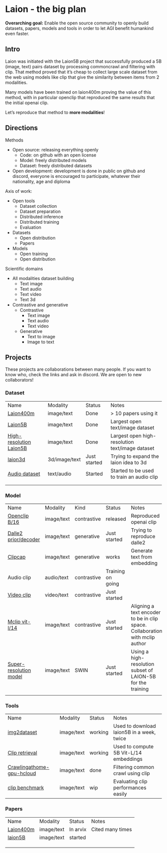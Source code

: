 
# Laion - the big plan

**Overarching goal:** Enable the open source community to openly build datasets, papers, models and tools in order to let AGI benefit humankind even faster.

## Intro

Laion was initiated with the Laion5B project that successfully produced a 5B (image, text) pairs dataset by processing commoncrawl and filtering with clip. That method proved that it’s cheap to collect large scale dataset from the web using models like clip that give the similarity between items from 2 modalities.

Many models have been trained on laion400m proving the value of this method, with in particular openclip that reproduced the same results that the initial openai clip.

Let’s reproduce that method to **more modalities**!

## Directions

Methods

* Open source: releasing everything openly
  * Code: on github with an open license
  * Model: freely distributed models
  * Dataset: freely distributed datasets
* Open development: development is done in public on github and discord, everyone is encouraged to participate, whatever their nationality, age and diploma

Axis of work:

* Open tools
  * Dataset collection
  * Dataset preparation
  * Distributed inference
  * Distributed training
  * Evaluation
* Datasets
  * Open distribution
  * Papers
* Models
  * Open training
  * Open distribution

Scientific domains

* All modalities dataset building
  * Text image
  * Text audio
  * Text video
  * Text 3d
* Contrastive and generative
  * Contrastive
    * Text image
    * Text audio
    * Text video
  * Generative
    * Text to image
    * Image to text

## Projects

These projects are collaborations between many people. If you want to know who, check the links and ask in discord. We are open to new collaborators!

### Dataset

<table>
  <tr>
   <td>Name
   </td>
   <td>Modality
   </td>
   <td>Status
   </td>
   <td>Notes
   </td>
  </tr>
  <tr>
   <td><a href="https://laion.ai/laion-400-open-dataset/">Laion400m</a>
   </td>
   <td>image/text
   </td>
   <td>Done
   </td>
   <td>> 10 papers using it
   </td>
  </tr>
  <tr>
   <td><a href="https://laion.ai/laion-5b-a-new-era-of-open-large-scale-multi-modal-datasets/">Laion5B</a>
   </td>
   <td>image/text
   </td>
   <td>Done
   </td>
   <td>Largest open text/image dataset
   </td>
  </tr>
  <tr>
   <td><a href="https://huggingface.co/datasets/laion/laion-high-resolution">High-resolution Laion5B</a>
   </td>
   <td>image/text
   </td>
   <td>Done
   </td>
   <td>Largest open high-resolution text/image dataset
   </td>
  </tr>
  <tr>
   <td><a href="https://github.com/LAION-AI/laion-3d">laion3d</a>
   </td>
   <td>3d/image/text
   </td>
   <td>Just started
   </td>
   <td>Trying to expand the laion idea to 3d
   </td>
  </tr>
  <tr>
   <td><a href="https://github.com/LAION-AI/audio-dataset">Audio dataset</a>
   </td>
   <td>text/audio
   </td>
   <td>Started
   </td>
   <td>Started to be used to train an audio clip
   </td>
  </tr>
  <tr>
   <td>
   </td>
   <td>
   </td>
   <td>
   </td>
   <td>
   </td>
  </tr>
  <tr>
   <td>
   </td>
   <td>
   </td>
   <td>
   </td>
   <td>
   </td>
  </tr>
</table>

### Model

<table>
  <tr>
   <td>Name
   </td>
   <td>Modality
   </td>
   <td>Kind
   </td>
   <td>Status
   </td>
   <td>Notes
   </td>
  </tr>
  <tr>
   <td><a href="https://github.com/mlfoundations/open_clip">Openclip B/16</a>
   </td>
   <td>image/text
   </td>
   <td>contrastive
   </td>
   <td>released
   </td>
   <td>Reproduced openai clip
   </td>
  </tr>
  <tr>
   <td><a href="https://github.com/lucidrains/DALLE2-pytorch">Dalle2 prior/decoder</a>
   </td>
   <td>image/text
   </td>
   <td>generative
   </td>
   <td>Just started
   </td>
   <td>Trying to reproduce dalle2
   </td>
  </tr>
  <tr>
   <td><a href="https://github.com/TheoCoombes/ClipCap">Clipcap</a>
   </td>
   <td>image/text
   </td>
   <td>generative
   </td>
   <td>works
   </td>
   <td>Generate text from embedding
   </td>
  </tr>
  <tr>
   <td>Audio clip
   </td>
   <td>audio/text
   </td>
   <td>contrastive
   </td>
   <td>Training on going
   </td>
   <td>
   </td>
  </tr>
  <tr>
   <td><a href="https://github.com/LAION-AI/video-clip">Video clip</a>
   </td>
   <td>video/text
   </td>
   <td>contrastive
   </td>
   <td>Just started
   </td>
   <td>
   </td>
  </tr>
  <tr>
   <td><a href="https://github.com/FreddeFrallan/Multilingual-CLIP">Mclip vit-l/14</a>
   </td>
   <td>image/text
   </td>
   <td>contrastive
   </td>
   <td>Just started
   </td>
   <td>Aligning a text encoder to be in clip space. Collaboration with mclip author
   </td>
  </tr>
  <tr>
   <td><a href="https://github.com/LAION-AI/super-resolution">Super-resolution model</a>
   </td>
   <td>image/text
   </td>
   <td>SWIN
   </td>
   <td>Just started
   </td>
   <td>Using a high-resolution subset of LAION-5B for the training
   </td>
  </tr>
  <tr>
   <td>
   </td>
   <td>
   </td>
   <td>
   </td>
   <td>
   </td>
   <td>
   </td>
  </tr>
</table>

### Tools

<table>
  <tr>
   <td>Name
   </td>
   <td>Modality
   </td>
   <td>Status
   </td>
   <td>Notes
   </td>
  </tr>
  <tr>
   <td><a href="https://github.com/rom1504/img2dataset">img2dataset</a>
   </td>
   <td>image/text
   </td>
   <td>working
   </td>
   <td>Used to download laion5B in a week, twice
   </td>
  </tr>
  <tr>
   <td><a href="https://github.com/rom1504/clip-retrieval">Clip retrieval</a>
   </td>
   <td>image/text
   </td>
   <td>working
   </td>
   <td>Used to compute 5B Vit-L/14 embeddings
   </td>
  </tr>
  <tr>
   <td><a href="https://github.com/rvencu/crawlingathome-gpu-hcloud">Crawlingathome-gpu-hcloud </a>
   </td>
   <td>image/text
   </td>
   <td>done
   </td>
   <td>Filtering common crawl using clip
   </td>
  </tr>
  <tr>
   <td><a href="https://github.com/LAION-AI/CLIP_benchmark">clip benchmark</a>
   </td>
   <td>image/text
   </td>
   <td>wip
   </td>
   <td>Evaluating clip performances easily
   </td>
  </tr>
</table>

### Papers

<table>
  <tr>
   <td>Name
   </td>
   <td>Modality
   </td>
   <td>Status
   </td>
   <td>Notes
   </td>
  </tr>
  <tr>
   <td><a href="https://arxiv.org/abs/2111.02114">Laion400m</a>
   </td>
   <td>image/text
   </td>
   <td>In arvix
   </td>
   <td>Cited many times
   </td>
  </tr>
  <tr>
   <td><a href="https://github.com/LAION-AI/laion5B-paper">laion5B</a>
   </td>
   <td>image/text
   </td>
   <td>started
   </td>
   <td>
   </td>
  </tr>
  <tr>
   <td>
   </td>
   <td>
   </td>
   <td>
   </td>
   <td>
   </td>
  </tr>
  <tr>
   <td>
   </td>
   <td>
   </td>
   <td>
   </td>
   <td>
   </td>
  </tr>
  <tr>
   <td>
   </td>
   <td>
   </td>
   <td>
   </td>
   <td>
   </td>
  </tr>
</table>
